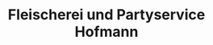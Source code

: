 ---
title: "Fleischerei und Partyservice Hofmann"
url: /olbernhau/fleischerei-und-partyservice-hofmann/
shop: Metzgerei
---